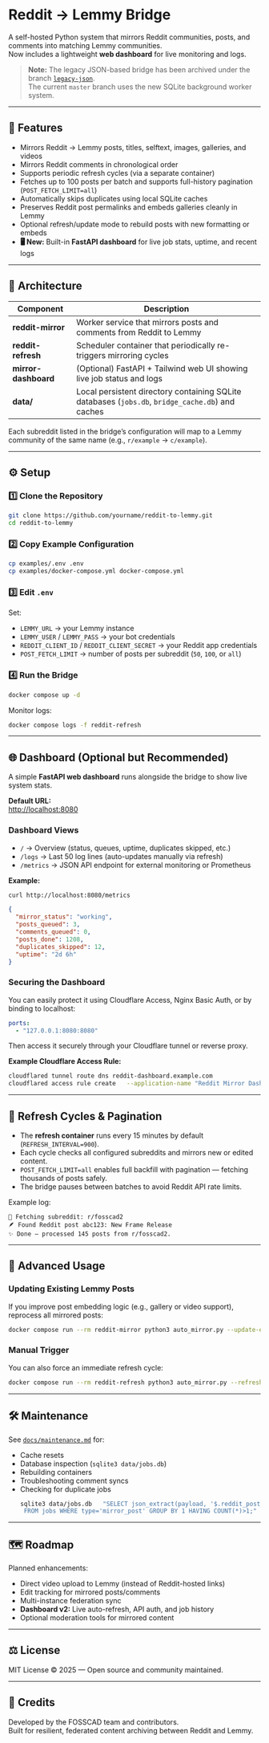 # Reddit → Lemmy Bridge

A self-hosted Python system that mirrors Reddit communities, posts, and comments into matching Lemmy communities.  
Now includes a lightweight **web dashboard** for live monitoring and logs.

> **Note:** The legacy JSON-based bridge has been archived under the branch [`legacy-json`](https://github.com/Stuck7hrottle/Reddit-Mirror-2-Lemmy/tree/legacy-json).  
> The current `master` branch uses the new SQLite background worker system.

---

## 🚀 Features

- Mirrors Reddit → Lemmy posts, titles, selftext, images, galleries, and videos  
- Mirrors Reddit comments in chronological order  
- Supports periodic refresh cycles (via a separate container)  
- Fetches up to 100 posts per batch and supports full-history pagination (`POST_FETCH_LIMIT=all`)  
- Automatically skips duplicates using local SQLite caches  
- Preserves Reddit post permalinks and embeds galleries cleanly in Lemmy  
- Optional refresh/update mode to rebuild posts with new formatting or embeds  
- **🖥️ New:** Built-in **FastAPI dashboard** for live job stats, uptime, and recent logs  

---

## 🧩 Architecture

| Component | Description |
|------------|-------------|
| **reddit-mirror** | Worker service that mirrors posts and comments from Reddit to Lemmy |
| **reddit-refresh** | Scheduler container that periodically re-triggers mirroring cycles |
| **mirror-dashboard** | (Optional) FastAPI + Tailwind web UI showing live job status and logs |
| **data/** | Local persistent directory containing SQLite databases (`jobs.db`, `bridge_cache.db`) and caches |

Each subreddit listed in the bridge’s configuration will map to a Lemmy community of the same name (e.g., `r/example` → `c/example`).

---

## ⚙️ Setup

### 1️⃣ Clone the Repository
```bash
git clone https://github.com/yourname/reddit-to-lemmy.git
cd reddit-to-lemmy
```

### 2️⃣ Copy Example Configuration
```bash
cp examples/.env .env
cp examples/docker-compose.yml docker-compose.yml
```

### 3️⃣ Edit `.env`
Set:
- `LEMMY_URL` → your Lemmy instance  
- `LEMMY_USER` / `LEMMY_PASS` → your bot credentials  
- `REDDIT_CLIENT_ID` / `REDDIT_CLIENT_SECRET` → your Reddit app credentials  
- `POST_FETCH_LIMIT` → number of posts per subreddit (`50`, `100`, or `all`)  

### 4️⃣ Run the Bridge
```bash
docker compose up -d
```

Monitor logs:
```bash
docker compose logs -f reddit-refresh
```

---

## 🌐 Dashboard (Optional but Recommended)

A simple **FastAPI web dashboard** runs alongside the bridge to show live system stats.

**Default URL:**  
[http://localhost:8080](http://localhost:8080)

### Dashboard Views
- `/` → Overview (status, queues, uptime, duplicates skipped, etc.)  
- `/logs` → Last 50 log lines (auto-updates manually via refresh)  
- `/metrics` → JSON API endpoint for external monitoring or Prometheus  

**Example:**
```bash
curl http://localhost:8080/metrics
```
```json
{
  "mirror_status": "working",
  "posts_queued": 3,
  "comments_queued": 0,
  "posts_done": 1208,
  "duplicates_skipped": 12,
  "uptime": "2d 6h"
}
```

### Securing the Dashboard
You can easily protect it using Cloudflare Access, Nginx Basic Auth, or by binding to localhost:
```yaml
ports:
  - "127.0.0.1:8080:8080"
```
Then access it securely through your Cloudflare tunnel or reverse proxy.

**Example Cloudflare Access Rule:**
```bash
cloudflared tunnel route dns reddit-dashboard.example.com
cloudflared access rule create   --application-name "Reddit Mirror Dashboard"   --include-email your@email.com
```

---

## 🔁 Refresh Cycles & Pagination

- The **refresh container** runs every 15 minutes by default (`REFRESH_INTERVAL=900`).  
- Each cycle checks all configured subreddits and mirrors new or edited content.  
- `POST_FETCH_LIMIT=all` enables full backfill with pagination — fetching thousands of posts safely.  
- The bridge pauses between batches to avoid Reddit API rate limits.

Example log:
```
🔁 Fetching subreddit: r/fosscad2
🪶 Found Reddit post abc123: New Frame Release
✨ Done — processed 145 posts from r/fosscad2.
```

---

## 🧠 Advanced Usage

### Updating Existing Lemmy Posts
If you improve post embedding logic (e.g., gallery or video support), reprocess all mirrored posts:

```bash
docker compose run --rm reddit-mirror python3 auto_mirror.py --update-existing
```

### Manual Trigger
You can also force an immediate refresh cycle:
```bash
docker compose run --rm reddit-refresh python3 auto_mirror.py --refresh
```

---

## 🛠️ Maintenance

See [`docs/maintenance.md`](docs/maintenance.md) for:
- Cache resets  
- Database inspection (`sqlite3 data/jobs.db`)  
- Rebuilding containers  
- Troubleshooting comment syncs  
- Checking for duplicate jobs  
  ```bash
  sqlite3 data/jobs.db   "SELECT json_extract(payload, '$.reddit_post_id'), COUNT(*) 
   FROM jobs WHERE type='mirror_post' GROUP BY 1 HAVING COUNT(*)>1;"
  ```

---

## 🗺️ Roadmap

Planned enhancements:
- Direct video upload to Lemmy (instead of Reddit-hosted links)
- Edit tracking for mirrored posts/comments
- Multi-instance federation sync
- **Dashboard v2:** Live auto-refresh, API auth, and job history
- Optional moderation tools for mirrored content

---

## ⚖️ License

MIT License © 2025 — Open source and community maintained.

---

## 💬 Credits

Developed by the FOSSCAD team and contributors.  
Built for resilient, federated content archiving between Reddit and Lemmy.

